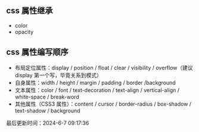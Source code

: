 ## css 属性继承

- color
- opacity

## css 属性编写顺序

- 布局定位属性：display / position / float / clear / visibility / overflow（建议 display 第一个写，毕竟关系到模式）
- 自身属性：width / height / margin / padding / border /background
- 文本属性：color / font / text-decoration / text-align / vertical-align / white-space / break-word
- 其他属性（CSS3 属性）：content / cursor / border-radius / box-shadow / text-shadow / background

最后更新时间：2024-6-7 09:17:36
